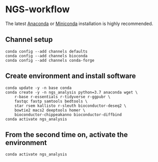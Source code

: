 # NGS-workflow

The latest [Anaconda](https://docs.anaconda.com/anaconda/install/) or [Miniconda](https://docs.conda.io/projects/conda/en/latest/user-guide/install/) installation is highly recommended.

## Channel setup
```
conda config --add channels defaults
conda config --add channels bioconda
conda config --add channels conda-forge
```
## Create environment and install software
```
conda update -y -n base conda
conda create -y -n ngs_analysis python=3.7 anaconda wget \
    r-base r-essentials r-tidyverse r-ggpubr \
    fastqc fastp samtools bedtools \
    star rsem kallisto r-sleuth bioconductor-deseq2 \
    bowtie2 macs2 deeptools homer \
    bioconductor-chippeakanno bioconductor-diffbind
conda activate ngs_analysis
```

## From the second time on, activate the environment
```
conda activate ngs_analysis
```

